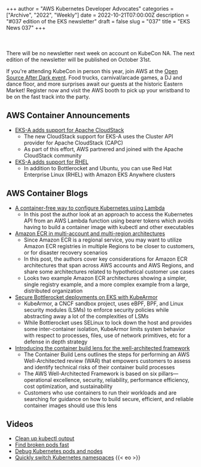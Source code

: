 +++
author = "AWS Kubernetes Developer Advocates"
categories = ["Archive", "2022", "Weekly"]
date = 2022-10-21T07:00:00Z
description = "#037 edition of the EKS newsletter"
draft = false
slug = "037"
title = "EKS News 037"
+++
<br/><br/><br/><br/>
There will be no newsletter next week on account on KubeCon NA. The next edition of the newsletter will be published on October 31st.

If you're attending KubeCon in person this year, join AWS at the [Open Source After Dark event](https://opensourceafterdarkdetroit.splashthat.com/). Food trucks, carnival/arcade games, a DJ and dance floor, and more surprises await our guests at the historic Eastern Market! Register now and visit the AWS booth to pick up your wristband to be on the fast track into the party.

## AWS Container Announcements

* [EKS-A adds support for Apache CloudStack](https://aws.amazon.com/about-aws/whats-new/2022/10/aws-announces-amazon-eks-anywhere-apache-cloudstack/)
  * The new CloudStack support for EKS-A uses the Cluster API provider for Apache CloudStack (CAPC)
  * As part of this effort, AWS partnered and joined with the Apache CloudStack community
* [EKS-A adds support for RHEL](https://aws.amazon.com/about-aws/whats-new/2022/10/amazon-eks-anywhere-includes-support-red-hat-enterprise-linux/)
  * In addition to Bottlerocket and Ubuntu, you can use Red Hat Enterprise Linux (RHEL) with Amazon EKS Anywhere clusters

## AWS Container Blogs

* [A container-free way to configure Kubernetes using Lambda](https://aws.amazon.com/blogs/opensource/a-container-free-way-to-configure-kubernetes-using-aws-lambda/)
  * In this post the author look at an approach to access the Kubernetes API from an AWS Lambda function using bearer tokens which avoids having to build a container image with kubectl and other executables
* [Amazon ECR in multi-account and multi-region architectures](https://aws.amazon.com/blogs/containers/amazon-ecr-in-multi-account-and-multi-region-architectures/)
  * Since Amazon ECR is a regional service, you may want to utilize Amazon ECR registries in multiple Regions to be closer to customers, or for disaster recovery scenarios
  * In this post, the authors cover key considerations for Amazon ECR architectures that span across AWS accounts and AWS Regions, and share some architectures related to hypothetical customer use cases
  * Looks two example Amazon ECR architectures showing a simpler, single registry example, and a more complex example from a large, distributed organization
* [Secure Bottlerocket deployments on EKS with KubeArmor](https://aws.amazon.com/blogs/containers/secure-bottlerocket-deployments-on-amazon-eks-with-kubearmor/)
  * KubeArmor, a CNCF sandbox project, uses eBPF, BPF, and Linux security modules (LSMs) to enforce security policies while abstracting away a lot of the complexities of LSMs
  * While Bottlerocket uses SELinux to lock down the host and provides some inter-container isolation, KubeArmor limits system behavior with respect to processes, files, use of network primitives, etc for a defense in depth strategy
* [Introducing the container build lens for the well-architected framework](https://aws.amazon.com/blogs/containers/introducing-the-container-build-lens-for-the-aws-well-architected-framework/)
  * The Container Build Lens outlines the steps for performing an AWS Well-Architected review (WAR) that empowers customers to assess and identify technical risks of their container build processes
  * The AWS Well-Architected Framework is based on six pillars—operational excellence, security, reliability, performance efficiency, cost optimization, and sustainability
  * Customers who use containers to run their workloads and are searching for guidance on how to build secure, efficient, and reliable container images should use this lens

## Videos

* [Clean up kubectl output](https://www.youtube.com/shorts/xW_rFrRpV3U)
* [Find broken pods fast](https://www.youtube.com/shorts/0Zw9VnBbEMs)
* [Debug Kubernetes pods and nodes](https://www.youtube.com/shorts/VoNd_JYNDQc)
* [Quickly switch Kubernetes namespaces](https://www.youtube.com/shorts/rDKvbUqtUG8)
{{< eo >}}
